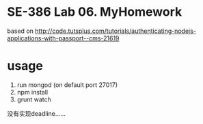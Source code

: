 # SE-386 Lab 06. MyHomework    

based on http://code.tutsplus.com/tutorials/authenticating-nodejs-applications-with-passport--cms-21619

# usage
1. run mongod (on default port 27017)
2. npm install
3. grunt watch

没有实现deadline……